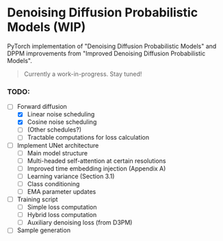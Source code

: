 # Denoising Diffusion Probabilistic Models (WIP)
PyTorch implementation of "Denoising Diffusion Probabilistic Models" and DPPM
improvements from "Improved Denoising Diffusion Probabilistic Models".

> Currently a work-in-progress. Stay tuned!

### TODO:
- [ ] Forward diffusion
    - [X] Linear noise scheduling
    - [X] Cosine noise scheduling
    - [ ] (Other schedules?)
    - [ ] Tractable computations for loss calculation
- [ ] Implement UNet architecture
    - [ ] Main model structure
    - [ ] Multi-headed self-attention at certain resolutions
    - [ ] Improved time embedding injection (Appendix A)
    - [ ] Learning variance (Section 3.1)
    - [ ] Class conditioning
    - [ ] EMA parameter updates
- [ ] Training script
    - [ ] Simple loss computation
    - [ ] Hybrid loss computation
    - [ ] Auxiliary denoising loss (from D3PM)
- [ ] Sample generation
